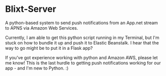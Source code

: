 Blixt-Server
============

A python-based system to send push notifications from an App.net stream to APNS via Amazon Web Services.

Currently, I am able to get this python script running in my Terminal, but I'm stuck on how to bundle it up and push it to Elastic Beanstalk. I hear that the way to go might be to put it in a Flask app?

If you've got experience working with python and Amazon AWS, please let me know! This is the last hurdle to getting push notifications working for our app - and I'm new to Python. :)
